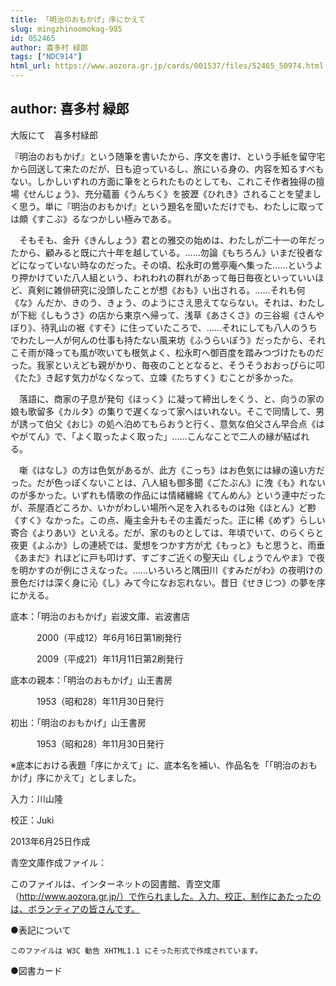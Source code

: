 ```yaml
---
title: 「明治のおもかげ」序にかえて
slug: mingzhinoomokag-985
id: 052465
author: 喜多村 緑郎
tags: ["NDC914"]
html_url: https://www.aozora.gr.jp/cards/001537/files/52465_50974.html
---
```


## author: 喜多村 緑郎

大阪にて　喜多村緑郎



『明治のおもかげ』という随筆を書いたから、序文を書け、という手紙を留守宅から回送して来たのだが、日も迫っているし、旅にいる身の、内容を知るすべもない。しかしいずれの方面に筆をとられたものとしても、これこそ作者独得の擅場《せんじょう》、充分蘊蓄《うんちく》を披瀝《ひれき》されることを望ましく思う。単に『明治のおもかげ』という題名を聞いただけでも、わたしに取っては頗《すこぶ》るなつかしい極みである。

　そもそも、金升《きんしょう》君との雅交の始めは、わたしが二十一の年だったから、顧みると既に六十年を越している。……勿論《もちろん》いまだ役者などになっていない時なのだった。その頃、松永町の鶯亭庵へ集った……というより押かけていた八人組という、われわれの群れがあって毎日毎夜といっていいほど、真剣に雑俳研究に没頭したことが想《おも》い出される。……それも何《な》んだか、きのう、きょう、のようにさえ思えてならない。それは、わたしが下総《しもうさ》の店から東京へ帰って、浅草《あさくさ》の三谷堀《さんやぼり》、待乳山の裾《すそ》に住っていたころで、……それにしても八人のうちでわたし一人が何んの仕事も持たない風来坊《ふうらいぼう》だったから、それこそ雨が降っても風が吹いても根気よく、松永町へ御百度を踏みつづけたものだった。我家といえども親がかり、毎夜のこととなると、そうそうおおっぴらに叩《たた》き起す気力がなくなって、立竦《たちすく》むことが多かった。

　落語に、商家の子息が発句《ほっく》に凝って締出しをくう、と、向うの家の娘も歌留多《カルタ》の集りで遅くなって家へはいれない。そこで同情して、男が誘って伯父《おじ》の処へ泊めてもらおうと行く、意気な伯父さん早合点《はやがてん》で、「よく取ったよく取った」……こんなことで二人の縁が結ばれる。

　噺《はなし》の方は色気があるが、此方《こっち》はお色気には縁の遠い方だった。だが色っぽくないことは、八人組も御多聞《ごたぶん》に洩《も》れないのが多かった。いずれも情歌の作品には情緒纏綿《てんめん》という連中だったが、茶屋酒どころか、いかがわしい場所へ足を入れるものは殆《ほとん》ど尠《すく》なかった。この点、庵主金升もその主義だった。正に稀《めず》らしい寄合《よりあい》といえる。だが、家のものとしては、年頃でいて、のらくらと夜更《よふか》しの連続では、愛想をつかす方が尤《もっと》もと思うと、雨垂《あまだ》れほどに戸も叩けず、すごすご近くの聖天山《しょうでんやま》で夜を明かすのが例にさえなった。……いろいろと隅田川《すみだがわ》の夜明けの景色だけは深く身に沁《し》みて今になお忘れない。昔日《せきじつ》の夢を序にかえる。













底本：「明治のおもかげ」岩波文庫、岩波書店

　　　2000（平成12）年6月16日第1刷発行

　　　2009（平成21）年11月11日第2刷発行

底本の親本：「明治のおもかげ」山王書房

　　　1953（昭和28）年11月30日発行

初出：「明治のおもかげ」山王書房

　　　1953（昭和28）年11月30日発行

※底本における表題「序にかえて」に、底本名を補い、作品名を「「明治のおもかげ」序にかえて」としました。

入力：川山隆

校正：Juki

2013年6月25日作成

青空文庫作成ファイル：

このファイルは、インターネットの図書館、青空文庫（http://www.aozora.gr.jp/）で作られました。入力、校正、制作にあたったのは、ボランティアの皆さんです。











●表記について


	このファイルは W3C 勧告 XHTML1.1 にそった形式で作成されています。







●図書カード